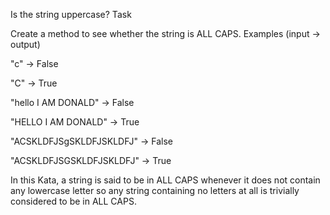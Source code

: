 Is the string uppercase?
Task

Create a method to see whether the string is ALL CAPS.
Examples (input -> output)

"c" -> False

"C" -> True

"hello I AM DONALD" -> False

"HELLO I AM DONALD" -> True

"ACSKLDFJSgSKLDFJSKLDFJ" -> False

"ACSKLDFJSGSKLDFJSKLDFJ" -> True


In this Kata, a string is said to be in ALL CAPS whenever it does not contain any lowercase letter so any string containing no letters at all is trivially considered to be in ALL CAPS.
